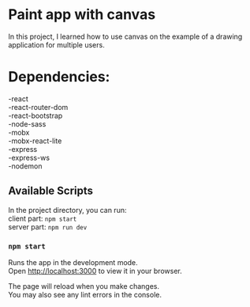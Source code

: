 # Paint app with canvas

In this project, I learned how to use canvas on the example of a drawing application for multiple users.

# Dependencies:

   -react\
   -react-router-dom\
   -react-bootstrap\
   -node-sass\
   -mobx\
   -mobx-react-lite\
   -express\
   -express-ws\
   -nodemon

## Available Scripts

In the project directory, you can run:\
client part: `npm start`\
server part: `npm run dev`

### `npm start`

Runs the app in the development mode.\
Open [http://localhost:3000](http://localhost:3000) to view it in your browser.

The page will reload when you make changes.\
You may also see any lint errors in the console.
